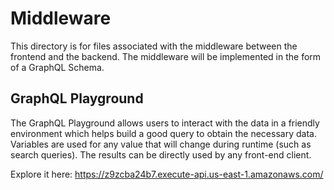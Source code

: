 # Middleware
This directory is for files associated with the middleware between the frontend and the backend. The middleware will be implemented in the form of a GraphQL Schema.

## GraphQL Playground

The GraphQL Playground allows users to interact with the data in a friendly environment which helps build a good query to obtain the necessary data. Variables are used for any value that will change during runtime (such as search queries). The results can be directly used by any front-end client.

Explore it here: https://z9zcba24b7.execute-api.us-east-1.amazonaws.com/
